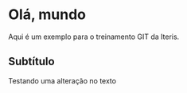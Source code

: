 # Olá, mundo

Aqui é um exemplo para o treinamento GIT da Iteris.

## Subtítulo


Testando uma alteração no texto